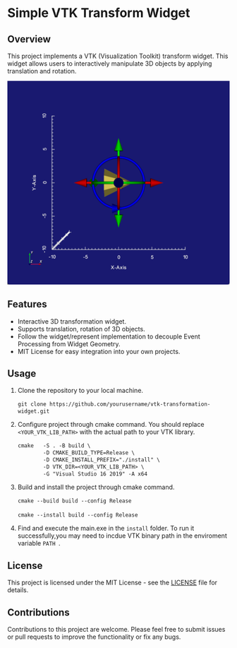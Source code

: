 # Simple VTK Transform Widget

## Overview

This project implements a VTK (Visualization Toolkit) transform widget. This widget allows users to interactively manipulate 3D objects by applying translation and rotation.

![Transform widget](./asset/fig1.png)

## Features
* Interactive 3D transformation widget.
* Supports translation, rotation of 3D objects.
* Follow the widget/represent implementation to decouple Event Processing from Widget Geometry.
* MIT License for easy integration into your own projects.

## Usage
1. Clone the repository to your local machine.
    ```
    git clone https://github.com/yourusername/vtk-transformation-widget.git
    ```
2. Configure project through cmake command. You should replace `<YOUR_VTK_LIB_PATH>` with the actual path to your VTK library.
    ```
    cmake   -S . -B build \
            -D CMAKE_BUILD_TYPE=Release \
            -D CMAKE_INSTALL_PREFIX="./install" \
            -D VTK_DIR=<YOUR_VTK_LIB_PATH> \
            -G "Visual Studio 16 2019" -A x64
    ```
3. Build and install the project through cmake command.
    ```
    cmake --build build --config Release

    cmake --install build --config Release
    ```
4. Find and execute the main.exe in the `install` folder. To run it successfully,you may need to incdue VTK binary path in the enviroment variable `PATH `.

## License
This project is licensed under the MIT License - see the [LICENSE](https://opensource.org/license/mit/) file for details.

## Contributions
Contributions to this project are welcome. Please feel free to submit issues or pull requests to improve the functionality or fix any bugs.